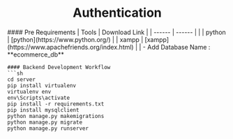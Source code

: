 <h1 align="center">Authentication</h1>
#### Pre Requirements
| Tools | Download Link  |
| ------ | ------ |
| 
| python | [python](https://www.python.org/) |
| xampp | [xampp](https://www.apachefriends.org/index.html) |
| 
- Add Database Name : **ecommerce_db**

```
#### Backend Development Workflow
```sh
cd server
pip install virtualenv
virtualenv env
env\Scripts\activate
pip install -r requirements.txt
pip install mysqlclient
python manage.py makemigrations
python manage.py migrate
python manage.py runserver

